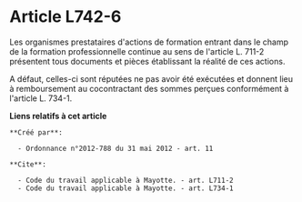 # Article L742-6

Les organismes prestataires d'actions de formation entrant dans le champ de la formation professionnelle continue au sens de
l'article L. 711-2 présentent tous documents et pièces établissant la réalité de ces actions. 

A défaut, celles-ci sont réputées ne pas avoir été exécutées et donnent lieu à remboursement au cocontractant des sommes
perçues conformément à l'article L. 734-1.

**Liens relatifs à cet article**

	**Créé par**:

	  - Ordonnance n°2012-788 du 31 mai 2012 - art. 11

	**Cite**:

	  - Code du travail applicable à Mayotte. - art. L711-2
	  - Code du travail applicable à Mayotte. - art. L734-1
